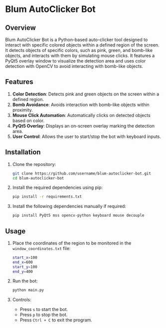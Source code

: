 # Blum AutoClicker Bot

## Overview

Blum AutoClicker Bot is a Python-based auto-clicker tool designed to interact with specific colored objects within a defined region of the screen. It detects objects of specific colors, such as pink, green, and bomb-like objects, and interacts with them by simulating mouse clicks. It features a PyQt5 overlay window to visualize the detection area and uses color detection with OpenCV to avoid interacting with bomb-like objects.

## Features

1. **Color Detection**: Detects pink and green objects on the screen within a defined region.
2. **Bomb Avoidance**: Avoids interaction with bomb-like objects within proximity.
3. **Mouse Click Automation**: Automatically clicks on detected objects based on color.
4. **PyQt5 Overlay**: Displays an on-screen overlay marking the detection area.
5. **User Control**: Allows the user to start/stop the bot with keyboard inputs.

## Installation

1. Clone the repository:
    ```bash
    git clone https://github.com/username/blum-autoclicker-bot.git
    cd blum-autoclicker-bot
    ```

2. Install the required dependencies using pip:
    ```bash
    pip install -r requirements.txt
    ```

3. Install the following dependencies manually if required:
    ```bash
    pip install PyQt5 mss opencv-python keyboard mouse decouple
    ```

## Usage

1. Place the coordinates of the region to be monitored in the `window_coordinates.txt` file:
    ```bash
    start_x=100
    end_x=600
    start_y=100
    end_y=400
    ```

2. Run the bot:
    ```bash
    python main.py
    ```

3. Controls:
    - Press `s` to start the bot.
    - Press `p` to stop the bot.
    - Press `Ctrl + C` to exit the program.